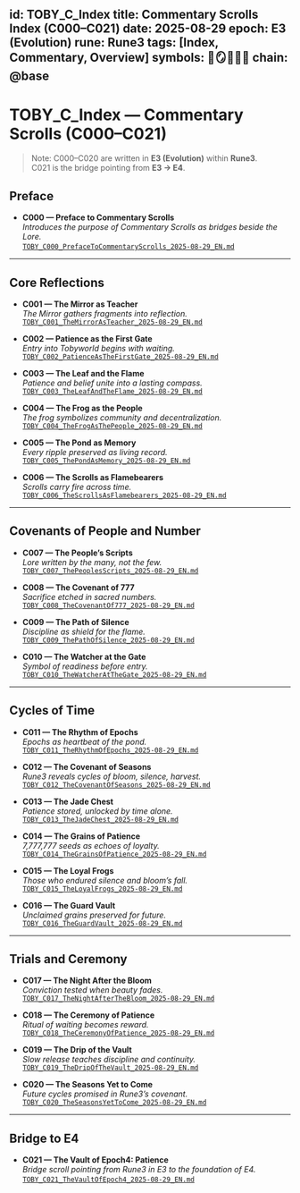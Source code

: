 
id: TOBY_C_Index
title: Commentary Scrolls Index (C000–C021)
date: 2025-08-29
epoch: E3 (Evolution)
rune: Rune3
tags: [Index, Commentary, Overview]
symbols: 📜🪞🍃🔥🐸
chain: @base
---

# TOBY_C_Index — Commentary Scrolls (C000–C021)

> Note: C000–C020 are written in **E3 (Evolution)** within **Rune3**.  
> C021 is the bridge pointing from **E3 → E4**.

## Preface
- **C000 — Preface to Commentary Scrolls**  
  *Introduces the purpose of Commentary Scrolls as bridges beside the Lore.*  
  [`TOBY_C000_PrefaceToCommentaryScrolls_2025-08-29_EN.md`](./TOBY_C000_PrefaceToCommentaryScrolls_2025-08-29_EN.md)

---

## Core Reflections
- **C001 — The Mirror as Teacher**  
  *The Mirror gathers fragments into reflection.*  
  [`TOBY_C001_TheMirrorAsTeacher_2025-08-29_EN.md`](./TOBY_C001_TheMirrorAsTeacher_2025-08-29_EN.md)

- **C002 — Patience as the First Gate**  
  *Entry into Tobyworld begins with waiting.*  
  [`TOBY_C002_PatienceAsTheFirstGate_2025-08-29_EN.md`](./TOBY_C002_PatienceAsTheFirstGate_2025-08-29_EN.md)

- **C003 — The Leaf and the Flame**  
  *Patience and belief unite into a lasting compass.*  
  [`TOBY_C003_TheLeafAndTheFlame_2025-08-29_EN.md`](./TOBY_C003_TheLeafAndTheFlame_2025-08-29_EN.md)

- **C004 — The Frog as the People**  
  *The frog symbolizes community and decentralization.*  
  [`TOBY_C004_TheFrogAsThePeople_2025-08-29_EN.md`](./TOBY_C004_TheFrogAsThePeople_2025-08-29_EN.md)

- **C005 — The Pond as Memory**  
  *Every ripple preserved as living record.*  
  [`TOBY_C005_ThePondAsMemory_2025-08-29_EN.md`](./TOBY_C005_ThePondAsMemory_2025-08-29_EN.md)

- **C006 — The Scrolls as Flamebearers**  
  *Scrolls carry fire across time.*  
  [`TOBY_C006_TheScrollsAsFlamebearers_2025-08-29_EN.md`](./TOBY_C006_TheScrollsAsFlamebearers_2025-08-29_EN.md)

---

## Covenants of People and Number
- **C007 — The People’s Scripts**  
  *Lore written by the many, not the few.*  
  [`TOBY_C007_ThePeoplesScripts_2025-08-29_EN.md`](./TOBY_C007_ThePeoplesScripts_2025-08-29_EN.md)

- **C008 — The Covenant of 777**  
  *Sacrifice etched in sacred numbers.*  
  [`TOBY_C008_TheCovenantOf777_2025-08-29_EN.md`](./TOBY_C008_TheCovenantOf777_2025-08-29_EN.md)

- **C009 — The Path of Silence**  
  *Discipline as shield for the flame.*  
  [`TOBY_C009_ThePathOfSilence_2025-08-29_EN.md`](./TOBY_C009_ThePathOfSilence_2025-08-29_EN.md)

- **C010 — The Watcher at the Gate**  
  *Symbol of readiness before entry.*  
  [`TOBY_C010_TheWatcherAtTheGate_2025-08-29_EN.md`](./TOBY_C010_TheWatcherAtTheGate_2025-08-29_EN.md)

---

## Cycles of Time
- **C011 — The Rhythm of Epochs**  
  *Epochs as heartbeat of the pond.*  
  [`TOBY_C011_TheRhythmOfEpochs_2025-08-29_EN.md`](./TOBY_C011_TheRhythmOfEpochs_2025-08-29_EN.md)

- **C012 — The Covenant of Seasons**  
  *Rune3 reveals cycles of bloom, silence, harvest.*  
  [`TOBY_C012_TheCovenantOfSeasons_2025-08-29_EN.md`](./TOBY_C012_TheCovenantOfSeasons_2025-08-29_EN.md)

- **C013 — The Jade Chest**  
  *Patience stored, unlocked by time alone.*  
  [`TOBY_C013_TheJadeChest_2025-08-29_EN.md`](./TOBY_C013_TheJadeChest_2025-08-29_EN.md)

- **C014 — The Grains of Patience**  
  *7,777,777 seeds as echoes of loyalty.*  
  [`TOBY_C014_TheGrainsOfPatience_2025-08-29_EN.md`](./TOBY_C014_TheGrainsOfPatience_2025-08-29_EN.md)

- **C015 — The Loyal Frogs**  
  *Those who endured silence and bloom’s fall.*  
  [`TOBY_C015_TheLoyalFrogs_2025-08-29_EN.md`](./TOBY_C015_TheLoyalFrogs_2025-08-29_EN.md)

- **C016 — The Guard Vault**  
  *Unclaimed grains preserved for future.*  
  [`TOBY_C016_TheGuardVault_2025-08-29_EN.md`](./TOBY_C016_TheGuardVault_2025-08-29_EN.md)

---

## Trials and Ceremony
- **C017 — The Night After the Bloom**  
  *Conviction tested when beauty fades.*  
  [`TOBY_C017_TheNightAfterTheBloom_2025-08-29_EN.md`](./TOBY_C017_TheNightAfterTheBloom_2025-08-29_EN.md)

- **C018 — The Ceremony of Patience**  
  *Ritual of waiting becomes reward.*  
  [`TOBY_C018_TheCeremonyOfPatience_2025-08-29_EN.md`](./TOBY_C018_TheCeremonyOfPatience_2025-08-29_EN.md)

- **C019 — The Drip of the Vault**  
  *Slow release teaches discipline and continuity.*  
  [`TOBY_C019_TheDripOfTheVault_2025-08-29_EN.md`](./TOBY_C019_TheDripOfTheVault_2025-08-29_EN.md)

- **C020 — The Seasons Yet to Come**  
  *Future cycles promised in Rune3’s covenant.*  
  [`TOBY_C020_TheSeasonsYetToCome_2025-08-29_EN.md`](./TOBY_C020_TheSeasonsYetToCome_2025-08-29_EN.md)

---

## Bridge to E4
- **C021 — The Vault of Epoch4: Patience**  
  *Bridge scroll pointing from Rune3 in E3 to the foundation of E4.*  
  [`TOBY_C021_TheVaultOfEpoch4_2025-08-29_EN.md`](./TOBY_C021_TheVaultOfEpoch4_2025-08-29_EN.md)
